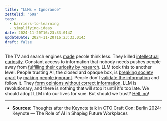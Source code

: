 ```yaml
---
title: "LLMs = Ignorance"
zettelId: "69a"
tags:
  - barriers-to-learning
  - simplifying-ideas
date: 2024-11-20T16:23:33.014Z
updateDate: 2024-11-20T16:23:33.014Z
draft: false
---
```


The TV and search engines [made](/notes/68/) people think less. They killed [intellectual curiosity](/notes/30/). Constant access to information that nobody needs pushes people away from [fulfilling their curiosity by research](/notes/65/). LLM took this to another level. People trusting AI, the closed and opaque box, is [breaking society apart](/notes/63/) by [making people ignorant](/notes/38/). People don't [validate the information](/notes/64/) and follow it. They [form opinions without correct information](/notes/73/). LLM is revolutionary, and there is nothing that will stop it until it's too late. We should adopt LLM into our lives for sure. But should we trust? [Hell, no](/notes/67/)!

---

- **Sources:** Thoughts after the Keynote talk in CTO Craft Con: Berlin 2024: Keynote — The Role of AI in Shaping Future Workplaces
